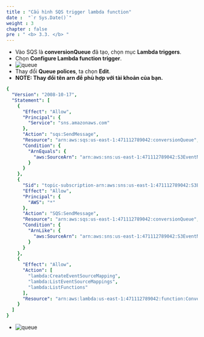 ```yaml
---
title : "Cấu hình SQS trigger lambda function"
date :  "`r Sys.Date()`" 
weight : 3 
chapter : false
pre : " <b> 3.3. </b> "
---
```

* Vào SQS là **conversionQueue** đã tạo, chọn mục **Lambda triggers**.
* Chọn **Configure Lambda function trigger**.
* ![queue](/workshop-aws-card-clash-5/images/3.connect/3.16.png) 
* Thay đổi **Queue polices**, ta chọn **Edit**.
* **NOTE: Thay đổi tên arn để phù hợp với tài khoản của bạn.**
```yaml
{
  "Version": "2008-10-17",
  "Statement": [
    {
      "Effect": "Allow",
      "Principal": {
        "Service": "sns.amazonaws.com"
      },
      "Action": "sqs:SendMessage",
      "Resource": "arn:aws:sqs:us-east-1:471112789042:conversionQueue",
      "Condition": {
        "ArnEquals": {
          "aws:SourceArn": "arn:aws:sns:us-east-1:471112789042:S3EventNotificationPubMessaging"
        }
      }
    },
    {
      "Sid": "topic-subscription-arn:aws:sns:us-east-1:471112789042:S3EventNotificationPubMessaging",
      "Effect": "Allow",
      "Principal": {
        "AWS": "*"
      },
      "Action": "SQS:SendMessage",
      "Resource": "arn:aws:sqs:us-east-1:471112789042:conversionQueue",
      "Condition": {
        "ArnLike": {
          "aws:SourceArn": "arn:aws:sns:us-east-1:471112789042:S3EventNotificationPubMessaging"
        }
      }
    },
    {
      "Effect": "Allow",
      "Action": [
        "lambda:CreateEventSourceMapping",
        "lambda:ListEventSourceMappings",
        "lambda:ListFunctions"
      ],
      "Resource": "arn:aws:lambda:us-east-1:471112789042:function:ConversionService"
    }
  ]
}
```
* ![queue](/workshop-aws-card-clash-5/images/3.connect/3.6.png) 
